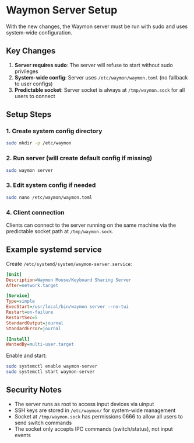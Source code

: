 # Waymon Server Setup

With the new changes, the Waymon server must be run with sudo and uses system-wide configuration.

## Key Changes

1. **Server requires sudo**: The server will refuse to start without sudo privileges
2. **System-wide config**: Server uses `/etc/waymon/waymon.toml` (no fallback to user configs)
3. **Predictable socket**: Server socket is always at `/tmp/waymon.sock` for all users to connect

## Setup Steps

### 1. Create system config directory
```bash
sudo mkdir -p /etc/waymon
```

### 2. Run server (will create default config if missing)
```bash
sudo waymon server
```

### 3. Edit system config if needed
```bash
sudo nano /etc/waymon/waymon.toml
```

### 4. Client connection
Clients can connect to the server running on the same machine via the predictable socket path at `/tmp/waymon.sock`.

## Example systemd service

Create `/etc/systemd/system/waymon-server.service`:

```ini
[Unit]
Description=Waymon Mouse/Keyboard Sharing Server
After=network.target

[Service]
Type=simple
ExecStart=/usr/local/bin/waymon server --no-tui
Restart=on-failure
RestartSec=5
StandardOutput=journal
StandardError=journal

[Install]
WantedBy=multi-user.target
```

Enable and start:
```bash
sudo systemctl enable waymon-server
sudo systemctl start waymon-server
```

## Security Notes

- The server runs as root to access input devices via uinput
- SSH keys are stored in `/etc/waymon/` for system-wide management
- Socket at `/tmp/waymon.sock` has permissions 0666 to allow all users to send switch commands
- The socket only accepts IPC commands (switch/status), not input events